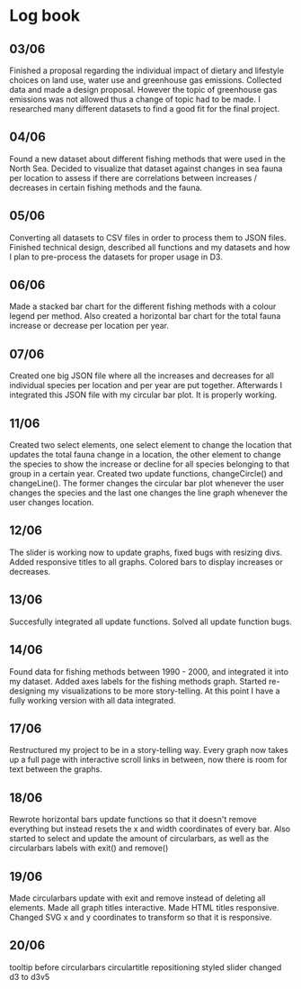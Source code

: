 # Log book

## 03/06
Finished a proposal regarding the individual impact of dietary and lifestyle choices on land use, water use and greenhouse gas emissions. Collected data and made a design proposal. However the topic of greenhouse gas emissions was not allowed thus a change of topic had to be made. I researched many different datasets to find a good fit for the final project.

## 04/06
Found a new dataset about different fishing methods that were used in the North Sea. Decided to visualize that dataset against changes in sea fauna per location to assess if there are correlations between increases / decreases in certain fishing methods and the fauna.

## 05/06
Converting all datasets to CSV files in order to process them to JSON files.
Finished technical design, described all functions and my datasets and how I plan to pre-process the datasets for proper usage in D3.

## 06/06
Made a stacked bar chart for the different fishing methods with a colour legend per method.
Also created a horizontal bar chart for the total fauna increase or decrease per location per year.

## 07/06
Created one big JSON file where all the increases and decreases for all individual species per location and per year are put together. Afterwards I integrated this JSON file with my circular bar plot. It is properly working.

## 11/06
Created two select elements, one select element to change the location that updates the total fauna change in a location, the other element to change the species to show the increase or decline for all species belonging to that group in a certain year. Created two update functions, changeCircle() and changeLine(). The former changes the circular bar plot whenever the user changes the species and the last one changes the line graph whenever the user changes location.

## 12/06
The slider is working now to update graphs, fixed bugs with resizing divs. Added responsive titles to all graphs. Colored bars to display increases or decreases.

## 13/06
Succesfully integrated all update functions. Solved all update function bugs.

## 14/06
Found data for fishing methods between 1990 - 2000, and integrated it into my dataset. Added axes labels for the fishing methods graph. Started re-designing my visualizations to be more story-telling. At this point I have a fully working version with all data integrated.

## 17/06
Restructured my project to be in a story-telling way. Every graph now takes up a full page with interactive scroll links in between, now there is room for text between the graphs.

## 18/06
Rewrote horizontal bars update functions so that it doesn't remove everything but instead resets the x and width coordinates of every bar. Also started to select and update the amount of circularbars, as well as the circularbars labels with exit() and remove()

## 19/06
Made circularbars update with exit and remove instead of deleting all elements. Made all graph titles interactive. Made HTML titles responsive. Changed SVG x and y coordinates to transform so that it is responsive.

## 20/06
tooltip before circularbars
circulartitle repositioning
styled slider
changed d3 to d3v5
